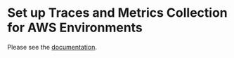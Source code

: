 # Set up Traces and Metrics Collection for AWS Environments

Please see the [documentation](https://help.sumologic.com/docs/apm/traces/get-started-transaction-tracing/set-up-traces-collection-aws-environments).
